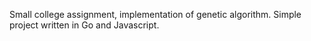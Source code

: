 Small college assignment, implementation of genetic algorithm. Simple project written in Go and Javascript.
